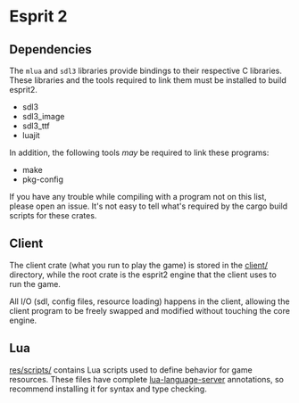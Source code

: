 # Esprit 2

## Dependencies

The `mlua` and `sdl3` libraries provide bindings to their respective C libraries.
These libraries and the tools required to link them must be installed to build esprit2.

- sdl3
- sdl3_image
- sdl3_ttf
- luajit

In addition, the following tools *may* be required to link these programs:
- make
- pkg-config

If you have any trouble while compiling with a program not on this list, please open an issue.
It's not easy to tell what's required by the cargo build scripts for these crates.

## Client

The client crate (what you run to play the game) is stored in the [client/](client/) directory,
while the root crate is the esprit2 engine that the client uses to run the game.

All I/O (sdl, config files, resource loading) happens in the client,
allowing the client program to be freely swapped and modified without touching the core engine.

## Lua

[res/scripts/](res/scripts/) contains Lua scripts used to define behavior for game resources.
These files have complete [lua-language-server](https://luals.github.io/) annotations,
so recommend installing it for syntax and type checking.
